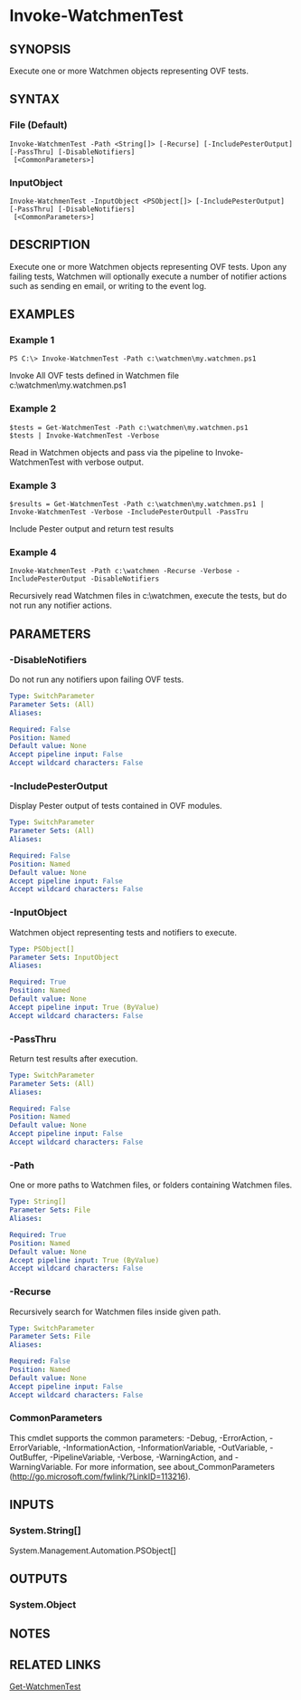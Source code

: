 ﻿---
external help file: Watchmen-help.xml
online version: https://github.com/devblackops/watchmen/blob/master/docs/functions/Invoke-WatchmenTest.md
schema: 2.0.0
---

# Invoke-WatchmenTest

## SYNOPSIS
Execute one or more Watchmen objects representing OVF tests.

## SYNTAX

### File (Default)
```
Invoke-WatchmenTest -Path <String[]> [-Recurse] [-IncludePesterOutput] [-PassThru] [-DisableNotifiers]
 [<CommonParameters>]
```

### InputObject
```
Invoke-WatchmenTest -InputObject <PSObject[]> [-IncludePesterOutput] [-PassThru] [-DisableNotifiers]
 [<CommonParameters>]
```

## DESCRIPTION
Execute one or more Watchmen objects representing OVF tests. Upon any failing tests, Watchmen will optionally execute a number of notifier actions
such as sending en email, or writing to the event log.

## EXAMPLES

### Example 1
```
PS C:\> Invoke-WatchmenTest -Path c:\watchmen\my.watchmen.ps1
```

Invoke All OVF tests defined in Watchmen file c:\watchmen\my.watchmen.ps1

### Example 2
```
$tests = Get-WatchmenTest -Path c:\watchmen\my.watchmen.ps1
$tests | Invoke-WatchmenTest -Verbose
```

Read in Watchmen objects and pass via the pipeline to Invoke-WatchmenTest with verbose output.

### Example 3
```
$results = Get-WatchmenTest -Path c:\watchmen\my.watchmen.ps1 | Invoke-WatchmenTest -Verbose -IncludePesterOutpull -PassTru
```

Include Pester output and return test results

### Example 4
```
Invoke-WatchmenTest -Path c:\watchmen -Recurse -Verbose -IncludePesterOutput -DisableNotifiers
```

Recursively read Watchmen files in c:\watchmen, execute the tests, but do not run any notifier actions.

## PARAMETERS

### -DisableNotifiers
Do not run any notifiers upon failing OVF tests.

```yaml
Type: SwitchParameter
Parameter Sets: (All)
Aliases: 

Required: False
Position: Named
Default value: None
Accept pipeline input: False
Accept wildcard characters: False
```

### -IncludePesterOutput
Display Pester output of tests contained in OVF modules.

```yaml
Type: SwitchParameter
Parameter Sets: (All)
Aliases: 

Required: False
Position: Named
Default value: None
Accept pipeline input: False
Accept wildcard characters: False
```

### -InputObject
Watchmen object representing tests and notifiers to execute.

```yaml
Type: PSObject[]
Parameter Sets: InputObject
Aliases: 

Required: True
Position: Named
Default value: None
Accept pipeline input: True (ByValue)
Accept wildcard characters: False
```

### -PassThru
Return test results after execution.

```yaml
Type: SwitchParameter
Parameter Sets: (All)
Aliases: 

Required: False
Position: Named
Default value: None
Accept pipeline input: False
Accept wildcard characters: False
```

### -Path
One or more paths to Watchmen files, or folders containing Watchmen files.

```yaml
Type: String[]
Parameter Sets: File
Aliases: 

Required: True
Position: Named
Default value: None
Accept pipeline input: True (ByValue)
Accept wildcard characters: False
```

### -Recurse
Recursively search for Watchmen files inside given path.

```yaml
Type: SwitchParameter
Parameter Sets: File
Aliases: 

Required: False
Position: Named
Default value: None
Accept pipeline input: False
Accept wildcard characters: False
```

### CommonParameters
This cmdlet supports the common parameters: -Debug, -ErrorAction, -ErrorVariable, -InformationAction, -InformationVariable, -OutVariable, -OutBuffer, -PipelineVariable, -Verbose, -WarningAction, and -WarningVariable. For more information, see about_CommonParameters (http://go.microsoft.com/fwlink/?LinkID=113216).

## INPUTS

### System.String[]
System.Management.Automation.PSObject[]

## OUTPUTS

### System.Object

## NOTES

## RELATED LINKS

[Get-WatchmenTest]()
